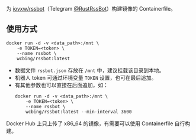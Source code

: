 为 [iovxw/rssbot](https://github.com/iovxw/rssbot)（Telegram [@RustRssBot](http://t.me/RustRssBot)）构建镜像的 Containerfile。

## 使用方式

```
docker run -d -v <data_path>:/mnt \
    -e TOKEN=<token> \
    --name rssbot \
    wcbing/rssbot:latest
```

- 数据文件 `rssbot.json` 存放在 `/mnt` 中，建议挂载该目录到本地。
- 机器人 token 可通过环境变量 `TOKEN` 设置，也可在最后追加。
- 有其他参数也可以直接在后面追加，如：
    ```
    docker run -d -v <data_path>:/mnt \
        -e TOKEN=<token> \
        --name rssbot \
        wcbing/rssbot:latest --min-interval 3600
    ```

Docker Hub 上只上传了 x86_64 的镜像，有需要可以使用 Containerfile 自行构建。
